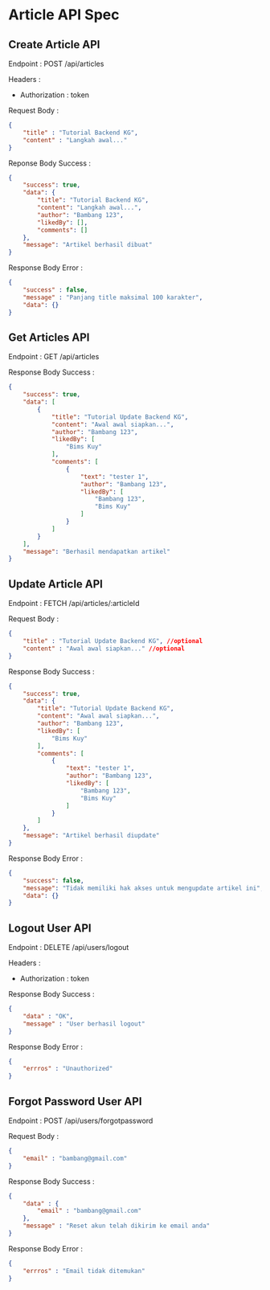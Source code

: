 # Article API Spec

## Create Article API

Endpoint : POST /api/articles

Headers : 
- Authorization : token

Request Body : 

```json
{
    "title" : "Tutorial Backend KG",
    "content" : "Langkah awal..."
}
```

Reponse Body Success : 

```json
{
    "success": true,
    "data": {
        "title": "Tutorial Backend KG",
        "content": "Langkah awal...",
        "author": "Bambang 123",
        "likedBy": [],
        "comments": []
    },
    "message": "Artikel berhasil dibuat"
}
```
Response Body Error : 

```json
{
    "success" : false,
    "message" : "Panjang title maksimal 100 karakter",
    "data": {}
}
```

## Get Articles API

Endpoint : GET /api/articles

Response Body Success : 

```json
{
    "success": true,
    "data": [
        {
            "title": "Tutorial Update Backend KG",
            "content": "Awal awal siapkan...",
            "author": "Bambang 123",
            "likedBy": [
                "Bims Kuy"
            ],
            "comments": [
                {
                    "text": "tester 1",
                    "author": "Bambang 123",
                    "likedBy": [
                        "Bambang 123",
                        "Bims Kuy"
                    ]
                }
            ]
        }
    ],
    "message": "Berhasil mendapatkan artikel"
}
```

## Update Article API

Endpoint : FETCH /api/articles/:articleId

Request Body : 

```json
{
    "title" : "Tutorial Update Backend KG", //optional
    "content" : "Awal awal siapkan..." //optional
}
```

Response Body Success : 

```json
{
    "success": true,
    "data": {
        "title": "Tutorial Update Backend KG",
        "content": "Awal awal siapkan...",
        "author": "Bambang 123",
        "likedBy": [
            "Bims Kuy"
        ],
        "comments": [
            {
                "text": "tester 1",
                "author": "Bambang 123",
                "likedBy": [
                    "Bambang 123",
                    "Bims Kuy"
                ]
            }
        ]
    },
    "message": "Artikel berhasil diupdate"
}
```

Response Body Error : 

```json
{
    "success": false,
    "message": "Tidak memiliki hak akses untuk mengupdate artikel ini",
    "data": {}
}
```












## Logout User API

Endpoint : DELETE /api/users/logout

Headers : 
- Authorization : token

Response Body Success : 

```json
{
    "data" : "OK",
    "message" : "User berhasil logout"
}
```

Response Body Error : 

```json
{
    "errros" : "Unauthorized"
}
```

## Forgot Password User API

Endpoint : POST /api/users/forgotpassword

Request Body : 

```json
{
    "email" : "bambang@gmail.com"
}
```

Response Body Success : 

```json
{
    "data" : {
        "email" : "bambang@gmail.com"
    },
    "message" : "Reset akun telah dikirim ke email anda"
}
```

Response Body Error : 

```json
{
    "errros" : "Email tidak ditemukan"
}
```